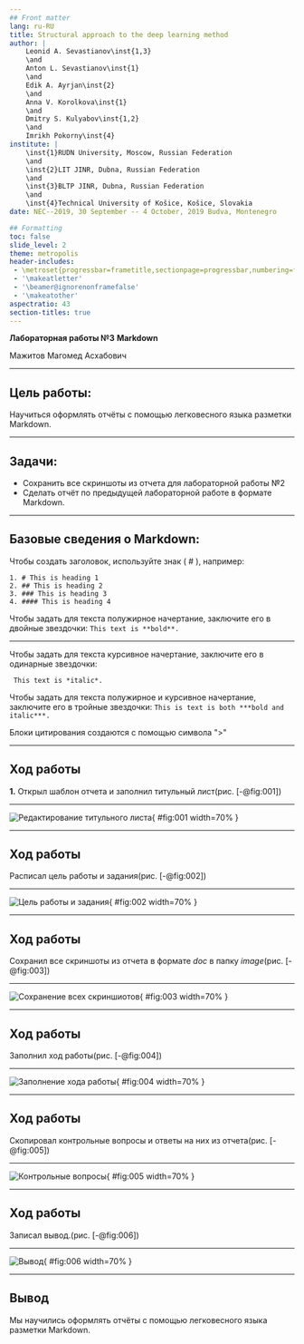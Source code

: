 ```yaml
---
## Front matter
lang: ru-RU
title: Structural approach to the deep learning method
author: |
	Leonid A. Sevastianov\inst{1,3}
	\and
	Anton L. Sevastianov\inst{1}
	\and
	Edik A. Ayrjan\inst{2}
	\and
	Anna V. Korolkova\inst{1}
	\and
	Dmitry S. Kulyabov\inst{1,2}
	\and
	Imrikh Pokorny\inst{4}
institute: |
	\inst{1}RUDN University, Moscow, Russian Federation
	\and
	\inst{2}LIT JINR, Dubna, Russian Federation
	\and
	\inst{3}BLTP JINR, Dubna, Russian Federation
	\and
	\inst{4}Technical University of Košice, Košice, Slovakia
date: NEC--2019, 30 September -- 4 October, 2019 Budva, Montenegro

## Formatting
toc: false
slide_level: 2
theme: metropolis
header-includes: 
 - \metroset{progressbar=frametitle,sectionpage=progressbar,numbering=fraction}
 - '\makeatletter'
 - '\beamer@ignorenonframefalse'
 - '\makeatother'
aspectratio: 43
section-titles: true
---
```


**Лабораторная работы №3**
**Markdown**

Мажитов Магомед Асхабович

- - -

## Цель работы:

Научиться оформлять отчёты с помощью легковесного языка разметки Markdown.

---

## Задачи:

- Сохранить все скриншоты из отчета для лабораторной работы №2
- Сделать отчёт по предыдущей лабораторной работе в формате Markdown.

- - -

## Базовые сведения о Markdown:

Чтобы создать заголовок, используйте знак ( # ), например:

```
1. # This is heading 1
2. ## This is heading 2
3. ### This is heading 3
4. #### This is heading 4
```
Чтобы задать для текста полужирное начертание, заключите его в двойные звездочки:
```This text is **bold**.```

---


Чтобы задать для текста курсивное начертание, заключите его в одинарные звездочки:

``` This text is *italic*.```

Чтобы задать для текста полужирное и курсивное начертание, заключите его в тройные звездочки:
```This is text is both ***bold and italic***.```

Блоки цитирования создаются с помощью символа ">"

---

## Ход работы

**1.** Открыл шаблон отчета и заполнил титульный лист(рис. [-@fig:001])

---

![Редактирование титульного листа](screens/1.png){ #fig:001 width=70% }

- - - 

## Ход работы

Расписал цель работы и задания(рис. [-@fig:002])

---

![Цель работы и задания](screens/2.png){ #fig:002 width=70% }

- - -

## Ход работы

Сохранил все скриншоты из отчета в формате *doc* в папку *image*(рис. [-@fig:003])

---

![Сохранение всех скриншиотов](screens/5.png){ #fig:003 width=70% }

- - -

## Ход работы

Заполнил ход работы(рис. [-@fig:004])

---

![Заполнение хода работы](screens/6.png){ #fig:004 width=70% }

- - -

##  Ход работы

Скопировал контрольные вопросы и ответы на них из отчета(рис. [-@fig:005])

---

![Контрольные вопросы](screens/7.png){ #fig:005 width=70% }

- - -

## Ход работы

Записал вывод.(рис. [-@fig:006])

---

![Вывод](screens/8.png){ #fig:006 width=70% }

- - -

## Вывод

Мы научились оформлять отчёты с помощью легковесного языка разметки Markdown.